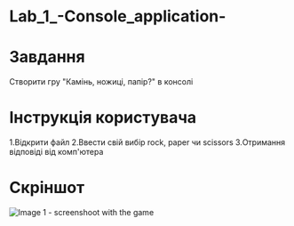 # Lab_1_-Console_application-

# Завдання
Створити гру "Камінь, ножиці, папір?" в консолі

# Інструкція користувача
1.Відкрити файл
2.Ввести свій вибір rock, paper чи scissors
3.Отримання відповіді від комп'ютера

# Скріншот

![Image 1 - screenshoot with the game](https://user-images.githubusercontent.com/36728685/41204555-ae9a9482-6cee-11e8-98fe-48e6829de3b1.JPG)
